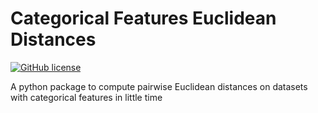 # Categorical Features Euclidean Distances


[![GitHub license](https://img.shields.io/github/license/Naereen/StrapDown.js.svg)](https://github.com/Naereen/StrapDown.js/blob/master/LICENSE)


A python package to compute pairwise Euclidean distances on datasets with categorical features in little time